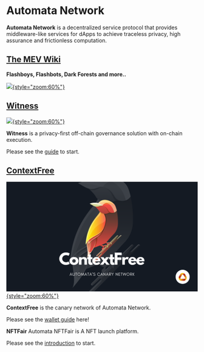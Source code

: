 # Automata Network

**Automata Network** is a decentralized service protocol that provides middleware-like services for dApps to achieve traceless privacy, high assurance and frictionless computation.


## [**The MEV Wiki**](./mev/introduction.md)

**Flashboys, Flashbots, Dark Forests and more..**

[![](./assets/mev_wiki.png){style="zoom:60%"}](./mev/introduction.md)
## [**Witness**](./witness/introduction.md)

[![](./assets/witness.png){style="zoom:60%"}](./witness/introduction.md)

**Witness** is a privacy-first off-chain governance solution with on-chain execution.

Please see the [guide](./witness/introduction.md) to start.

## [**ContextFree**](./canarynet/getstarted/introduction.md)
[![](./assets/canary.png){style="zoom:60%"}](./canarynet/getstarted/introduction.md)

**ContextFree** is the canary network of Automata Network.

Please see the [wallet guide](./canarynet/userguide/setupwallet.md) here!

**NFTFair** Automata NFTFair is A NFT launch platform.

Please see the [introduction](./nftfair/introduction.md) to start.

<!--
## Links

* [Website](https://www.ata.network/)
* [Witness](https://witness.ata.network/)
* [Dashboard](https://d.ata.network/)
* [Faucet](https://faucet.ata.network) -->
